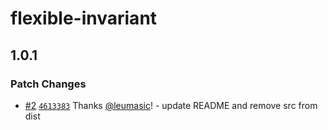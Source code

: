 # flexible-invariant

## 1.0.1

### Patch Changes

- [#2](https://github.com/leumasic/flexible-invariant/pull/2) [`4613383`](https://github.com/leumasic/flexible-invariant/commit/46133832119b1995df33297944bb662e81b271b1) Thanks [@leumasic](https://github.com/leumasic)! - update README and remove src from dist
